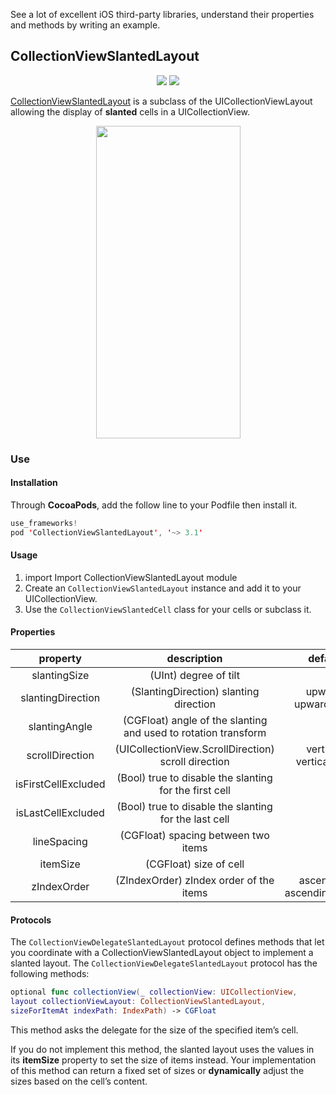 See a lot of excellent iOS third-party libraries, understand their properties and methods by writing an example.

## CollectionViewSlantedLayout
<p align="center">
<img src="https://img.shields.io/badge/Star-1.6k-sucess.svg?style=flat&logo=github"/>
<img src="https://img.shields.io/badge/Technique-UICollectionViewLayout-blueviolet.svg?style=flat"/>
</p>

[CollectionViewSlantedLayout](https://github.com/yacir/CollectionViewSlantedLayout) is a subclass of the UICollectionViewLayout allowing the display of **slanted** cells in a UICollectionView. 

<p align="center">
<img src="resource/1.gif" width="231" height="500"/>
</p>

### Use

#### Installation

Through **CocoaPods**, add the follow line to your Podfile then install it. 
```swift
use_frameworks!
pod 'CollectionViewSlantedLayout', '~> 3.1'
```
#### Usage

1. import Import CollectionViewSlantedLayout module 
2. Create an `CollectionViewSlantedLayout` instance and add it to your UICollectionView.
3. Use the `CollectionViewSlantedCell` class for your cells or subclass it.

#### Properties

| property | description | default value |
| :----: | :----:| :----: | 
|slantingSize | (UInt) degree of tilt | 75|
|slantingDirection| (SlantingDirection) slanting direction| upward (enum upward,downward)|
|slantingAngle|(CGFloat) angle of the slanting and used to rotation transform| 0|
|scrollDirection|(UICollectionView.ScrollDirection) scroll direction | vertical (enum vertical,horizontal)|
|isFirstCellExcluded|(Bool) true to disable the slanting for the first cell| false|
|isLastCellExcluded|(Bool) true to disable the slanting for the last cell| false|
|lineSpacing|(CGFloat) spacing between two items | 10.0|
|itemSize|(CGFloat) size of cell| 225|
|zIndexOrder| (ZIndexOrder) zIndex order of the items| ascending (enum ascending,descending)|

#### Protocols

The `CollectionViewDelegateSlantedLayout` protocol defines methods that let you coordinate with a CollectionViewSlantedLayout object to implement a slanted layout. The `CollectionViewDelegateSlantedLayout` protocol has the following methods:
```swift
optional func collectionView(_ collectionView: UICollectionView,
layout collectionViewLayout: CollectionViewSlantedLayout,
sizeForItemAt indexPath: IndexPath) -> CGFloat
```
This method asks the delegate for the size of the specified item’s cell.

If you do not implement this method, the slanted layout uses the values in its **itemSize** property to set the size of items instead. Your implementation of this method can return a fixed set of sizes or **dynamically** adjust the sizes based on the cell’s content.

